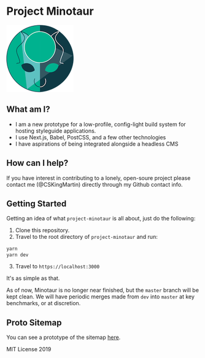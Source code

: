 # Project Minotaur

![Minotaur](src/static/images/minotaur-color.png)

## What am I?
- I am a new prototype for a low-profile, config-light build system for hosting styleguide applications.
- I use Next.js, Babel, PostCSS, and a few other technologies
- I have aspirations of being integrated alongside a headless CMS

## How can I help?
If you have interest in contributing to a lonely, open-soure project please contact me (@CSKingMartin) directly through my Github contact info.

## Getting Started
Getting an idea of what `project-minotaur` is all about, just do the following:

1. Clone this repository.
2. Travel to the root directory of `project-minotaur` and run:
```
yarn
yarn dev
```
3. Travel to `https://localhost:3000`

It's as simple as that.

As of now, Minotaur is no longer near finished, but the `master` branch will be kept clean. We will have periodic merges made from `dev` into `master` at key benchmarks, or at discretion.

## Proto Sitemap
You can see a prototype of the sitemap [here](https://www.gloomaps.com/Z62rEConPy).

MIT License 2019

